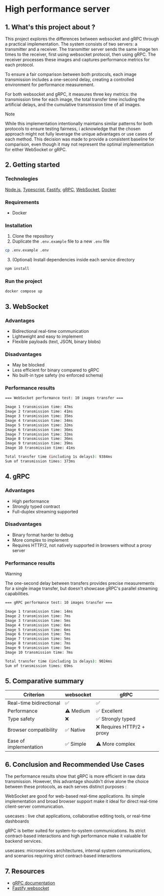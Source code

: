 # High performance server

## 1. What's this project about ?

This project explores the differences between websocket and gRPC through a practical implementation. The system consists of two servers: a transmitter and a receiver. The transmitter server sends the same image ten times to the receiver, first using websocket protocol, then using gRPC. The receiver processes these images and captures performance metrics for each protocol.

To ensure a fair comparison between both protocols, each image transmission includes a one-second delay, creating a controlled environment for performance measurement.

For both websocket and gRPC, it measures three key metrics: the transmission time for each image, the total transfer time including the artificial delays, and the cumulative transmission time of all images.


> [!NOTE]
> While this implementation intentionally maintains similar patterns for both protocols to ensure testing fairness, i acknowledge that the chosen approach might not fully leverage the unique advantages or use cases of each method. This decision was made to provide a consistent baseline for comparison, even though it may not represent the optimal implementation for either WebSocket or gRPC.

## 2. Getting started
### Technologies
[Node.js](https://nodejs.org/),
[Typescript](https://www.typescriptlang.org/),
[Fastify](https://www.fastify.io/),
[gRPC](https://grpc.io/),
[WebSocket](https://developer.mozilla.org/en-US/docs/Web/API/WebSockets_API),
[Docker](https://www.docker.com/)

### Requirements
- Docker

### Installation
1. Clone the repository
2. Duplicate the `.env.example` file to a new `.env` file
```bash
cp .env.example .env
```
3. (Optional) Install dependencies inside each service directory
```bash
npm install
```
### Run the project
```bash
docker compose up
```

## 3. WebSocket
### Advantages
- Bidirectional real-time communication  
- Lightweight and easy to implement  
- Flexible payloads (text, JSON, binary blobs)
### Disadvantages
- May be blocked  
- Less efficient for binary compared to gRPC  
- No built-in type safety (no enforced schema)
### Performance results
```bash
=== WebSocket performance test: 10 images transfer ===

Image 1 transmission time: 47ms
Image 2 transmission time: 41ms
Image 3 transmission time: 35ms
Image 4 transmission time: 34ms
Image 5 transmission time: 32ms
Image 6 transmission time: 36ms
Image 7 transmission time: 32ms
Image 8 transmission time: 36ms
Image 9 transmission time: 39ms
Image 10 transmission time: 41ms

Total transfer time (including 1s delays): 9384ms
Sum of transmission times: 373ms
```

## 4. gRPC
### Advantages
- High performance 
- Strongly typed contract 
- Full-duplex streaming supported  
### Disadvantages
- Binary format harder to debug 
- More complex to implement  
- Requires HTTP/2, not natively supported in browsers without a proxy server
### Performance results
> [!WARNING]
> The one-second delay between transfers provides precise measurements for a single image transfer, but doesn't showcase gRPC's parallel streaming capabilities.
```bash
=== gRPC performance test: 10 images transfer ===

Image 1 transmission time: 14ms
Image 2 transmission time: 7ms
Image 3 transmission time: 5ms
Image 4 transmission time: 6ms
Image 5 transmission time: 6ms
Image 6 transmission time: 7ms
Image 7 transmission time: 5ms
Image 8 transmission time: 7ms
Image 9 transmission time: 5ms
Image 10 transmission time: 7ms

Total transfer time (including 1s delays): 9024ms
Sum of transmission times: 69ms
```

## 5. Comparative summary

| Criterion               | websocket               | gRPC                          |
|------------------------|-------------------------|-------------------------------|
| Real-time bidirectional| ✅                      | ✅                            |
| Performance            | ⚠️ Medium               | ✅ Excellent        |
| Type safety            | ❌                      | ✅ Strongly typed             |
| Browser compatibility  | ✅ Native                | ❌ Requires HTTP/2 + proxy    |
| Ease of implementation | ✅ Simple                | ⚠️ More complex               |

## 6. Conclusion and Recommended Use Cases

The performance results show that gRPC is more efficient in raw data transmission. However, this advantage shouldn't drive alone the choice between these protocols, as each serves distinct purposes :

WebSocket are good for web-based real-time applications. Its simple implementation and broad browser support make it ideal for direct real-time client-server communication.

usecases : live chat applications, collaborative editing tools, or real-time dashboards

gRPC is better suited for system-to-system communications. Its strict contract-based interactions and high performance make it valuable for backend services.

usecases: microservices architectures, internal system communications, and scenarios requiring strict contract-based interactions

## 7. Resources

- [gRPC documentation](https://grpc.io/docs/languages/node/)
- [Fastify websocket](https://github.com/fastify/fastify-websocket)
